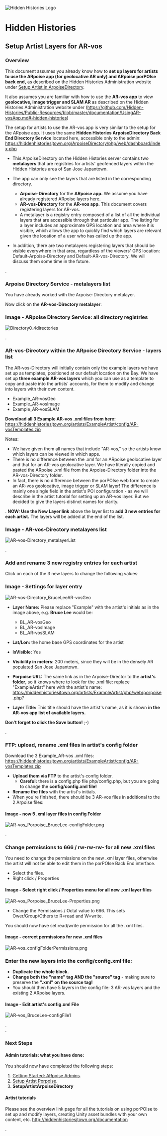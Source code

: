 ![Hidden Histories Logo](/images/hiddenhistories-logo.png)
# Hidden Histories
## Setup Artist Layers for AR-vos

### Overview

This document assumes you already know how to **set up layers for artists to use the ARpoise app (for geolocative AR only) and ARpoise porPOIse back end,** as described on the Hidden Histories Administration website under [Setup Artist in ArpoiseDirectory](https://github.com/Hidden-Histories/Public-Resources/blob/master/administration/SetupArtistArpoiseDirectory.md).

It also assumes you are familiar with how to use the **AR-vos app** to view **geolocative, image trigger and SLAM AR** as described on the Hidden Histories Administration website under (https://github.com/Hidden-Histories/Public-Resources/blob/master/documentation/UsingAR-vosApp.md#-hidden-histories)

The setup for artists to use the AR-vos app is very similar to the setup for the ARpoise app. It uses the same **Hidden Histories ArpoiseDirectory Back End Directory Service** located here, accessible only to the admin: https://hiddenhistoriesjtown.org/ArpoiseDirectory/php/web/dashboard/index.php

- This ArpoiseDirectory on the Hidden Histories server contains two **metalayers** that are registries for artists' geofenced layers within the Hidden Histories area of San Jose Japantown.
- The app can only see the layers that are listed in the corresponding directory.
  - **Arpoise-Directory** for the **ARpoise app.** We assume you have already registered ARpoise layers here.
  - **AR-vos-Directory** for the **AR-vos app.** This document covers registering layers for AR-vos.
  - A metalayer is a registry entry composed of a list of all the individual layers that are accessible through that particular app. The listing for a layer includes an approximate GPS location and area where it is visible, which allows the app to quickly find which layers are relevant given the location of a user who has called up the app.
  
- In addition, there are two metalayers registering layers that should be visible everywhere in that area, regardless of the viewers' GPS location: Default-Arpoise-Directory and Default-AR-vos-Directory. We will discuss them some time in the future.

. 
### Arpoise Directory Service - metalayers list

You have already worked with the Arpoise-Directory metalayer. 

Now click on the **AR-vos-Directory metalayer**:

### Image - ARpoise Directory Service: all directory registries

![Directory0_4directories](images/Directory0_4directories.png)

.
### AR-vos-Directory within the ARpoise Directory Service - layers list

The AR-vos-Directory will initially contain only the example layers we have set up as templates, positioned at our default location on the Bay. We have set up **three example AR-vos layers** which you can use as a template to copy and paste into the artists' accounts, for them to modify and change into layers with their own content. 
- Example_AR-vosGeo
- Example_AR-vosImage
- Example_AR-vosSLAM

**Download all 3 Example AR-vos .xml files from here:**
https://hiddenhistoriesjtown.org/artists/ExampleArtist/config/AR-vosTemplates.zip

Notes:
- We have given them all names that include "AR-vos," so the artists know which layers can be viewed in which apps. 
- There is no difference between the .xml for an ARpoise geolocative layer and that for an AR-vos geolocative layer. We have literally copied and pasted the ARpoise .xml file from the Arpoise-Directory folder into the AR-vos-Directory folder. 
- In fact, there is no difference between the porPOIse web form to create an AR-vos geolocative, image trigger or SLAM layer! The difference is mainly one single field in the artist's POI configuration - as we will describe in the artist tutorial for setting up an AR-vos layer. But we decided to give the layers distinct names for clarity.

.
**NOW: Use the New Layer link** above the layer list to **add 3 new entries for each artist.** The layers will be added at the end of the list.

### Image - AR-vos-Directory metalayers list

![AR-vos-Directory_metalayerList](images/AR-vos-Directory_metalayerList.png)

.

### Add and rename 3 new registry entries for each artist

Click on each of the 3 new layers to change the following values:

### Image - Settings for layer entry

![AR-vos-Directory_BruceLeeAR-vosGeo](images/AR-vos-Directory_BruceLeeAR-vosGeo.png)

- **Layer Name:** Please replace "Example" with the artist's initials as in the image above, e.g. **Bruce Lee** would be:
  - BL_AR-vosGeo
  - BL_AR-vosImage
  - BL_AR-vosSLAM

- **Lat/Lon:** the home base GPS coordinates for the artist

- **IsVisible:** Yes

- **Visibility in meters:** 200 meters, since they will be in the densely AR populated San Jose Japantown.

- **Porpoise URL:** The same link as in the Arpoise-Director to the **artist's folder**, so it knows where to look for the .xml file: replace "ExampleArtist" here with the artist's name: https://hiddenhistoriesjtown.org/artists/ExampleArtist/php/web/porpoise.php?

- **Layer Title:** This title should have the artist's name, as it is shown **in the AR-vos app list of available layers.**

**Don't forget to click the Save button!** ;-)

.

### FTP: upload, rename .xml files in artist's config folder

Download the 3 Example_AR-vos .xml files:
https://hiddenhistoriesjtown.org/artists/ExampleArtist/config/AR-vosTemplates.zip

- **Upload them via FTP** to the artist's config folder.
  - **Careful:** there is a config.php file php/config.php, but you are going to change the **config/config.xml file!**
- **Rename the files** with the artist's initials.
- When you're finished, there should be 3 AR-vos files in additional to the 2 Arpoise files:

#### Image - now 5 .xml layer files in config Folder
![AR-vos_Porpoise_BruceLee-configFolder.png](images/AR-vos_Porpoise_BruceLee-configFolder.png)

.
### Change permissions to 666 / rw-rw-rw- for all new .xml files

You need to change the permissions on the new .xml layer files, otherwise the artist will not be able to edit them in the porPOIse Back End interface.
- Select the files.
- Right click / Properties

#### Image - Select right click / Properties menu for all new .xml layer files
![AR-vos_Porpoise_BruceLee-Properties.png](images/AR-vos_Porpoise_BruceLee-Properties.png)

- Change the Permissions / Octal value to 666. This sets Ower/Group/Others to R=read and W=write.

You should now have set read/write permission for all the .xml files.

#### Image - correct permissions for new .xml files
![AR-vos_configFolderPermissions.png](images/AR-vos_configFolderPermissions.png)


### Enter the new layers into the **config/config.xml** file:

- **Duplicate the whole <layer> block.**
- **Change both the "name" tag AND the "source" tag** - making sure to preserve the **".xml" on the source tag!**
- You should then have 5 layers in the config file: 3 AR-vos layers and the existing 2 ARpoise layers.

#### Image - Edit artist's config.xml File
![AR-vos_BruceLee-configFile1](images/AR-vos_BruceLee-configFile1.png)

.  
. 
### Next Steps

#### Admin tutorials: what you have done:
You should now have completed the following steps:

1. [Getting Started: ARpoise Admins](GettingStarted-ARpoiseAdmins.md).
2. [Setup Artist Porpoise](SetupArtistPorpoise.md).
3. **SetupArtistArpoiseDirectory**

#### Artist tutorials
Please see the overview link page for all the tutorials on using porPOIse to set up and modify layers, creating Unity asset bundles with your own content, etc.
http://hiddenhistoriesjtown.org/documentation

<!--
- To learn what you can do in porPOIse, including animations, play around with your existing test layer using the tutorial on the ARpoise porPOISe Back End:
https://github.com/Hidden-Histories/Public-Resources/blob/master/documentation/UsingPorPOIse.md

- To create a new AR experience for your layer, you need to set up the assets in Unity (2D and 3D objects, sounds) and then export them into asset bundles. Learning to use Unity goes beyond the scope of our tutorials, but here is our tutorial for turning Unity assets into AssetBundles:
https://github.com/Hidden-Histories/Public-Resources/blob/master/documentation/CreatingAssetBundles.md
-->
.

